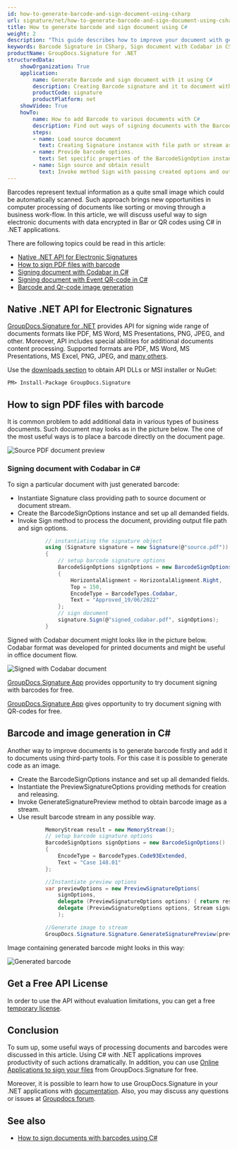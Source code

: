 ```yaml
---
id: how-to-generate-barcode-and-sign-document-using-csharp
url: signature/net/how-to-generate-barcode-and-sign-document-using-csharp
title: How to generate barcode and sign document using C#
weight: 2
description: "This guide describes how to improve your document with generated barcodes using C#. Sign your documents with Codabar, Event or Code39Extended using GroupDocs.Signature .NET API by GroupDocs."
keywords: Barcode Signature in CSharp, Sign document with Codabar in CSharp, Sign document with Event in CSharp, Sign document with Code39Extended in CSharp
productName: GroupDocs.Signature for .NET
structuredData:
    showOrganization: True
    application:    
        name: Generate Barcode and sign document with it using C#    
        description: Creating Barcode signature and it to document with C# language by GroupDocs.Signature for .NET APIs
        productCode: signature
        productPlatform: net 
    showVideo: True
    howTo:
        name: How to add Barcode to various documents with C# 
        description: Find out ways of signing documents with the Barcode using C#
        steps:
        - name: Load source document
          text: Creating Signature instance with file path or stream as a constructor parameter will load the document. 
        - name: Provide barcode options. 
          text: Set specific properties of the BarcodeSignOption instance like a Barcode type, barcode text and signature appearance settings.
        - name: Sign source and obtain result 
          text: Invoke method Sign with passing created options and output file data. You can save signed file using file path or stream.
---
```


Barcodes represent textual information as a quite small image which could be automatically scanned. Such approach brings new opportunities in computer processing of documents like sorting or moving through a business work-flow. In this article, we will discuss useful way to sign electronic documents with data encrypted in Bar or QR codes using C# in .NET applications.

There are following topics could be read in this article:

* [Native .NET API for Electronic Signatures](signature/net/how-to-generate-barcode-and-sign-document-using-csharp/#native-net-api-for-electronic-signatures)
* [How to sign PDF files with barcode](signature/net/how-to-generate-barcode-and-sign-document-using-csharp/#how-to-sign-pdf-files-with-barcode)
* [Signing document with Codabar in C\#](signature/net/how-to-generate-barcode-and-sign-document-using-csharp/#signing-document-with-codabar-in-c)
* [Signing document with Event QR-code in C\#](signature/net/how-to-generate-barcode-and-sign-document-using-csharp/#signing-document-with-event-qr-code-in-c)
* [Barcode and Qr-code image generation](signature/net/how-to-generate-barcode-and-sign-document-using-csharp/#barcode-and-qr-code-image-generation-in-c)

## Native .NET API for Electronic Signatures

[GroupDocs.Signature for .NET](https://products.groupdocs.com/signature/net) provides API for signing wide range of documents formats like PDF, MS Word, MS Presentations, PNG, JPEG, and other. Moreover, API includes special abilities for additional documents content processing. Supported formats are PDF, MS Word, MS Presentations, MS Excel, PNG, JPEG, and [many others](https://docs.groupdocs.com/signature/net/supported-document-formats/).

Use the [downloads section](https://downloads.groupdocs.com/signature/net) to obtain API DLLs or MSI installer or NuGet:

```nuget
PM> Install-Package GroupDocs.Signature
```

## How to sign PDF files with barcode

It is common problem to add additional data in various types of business documents. Such document may looks as in the picture below. The one of the most useful ways is to place a barcode directly on the document page.

![Source PDF document preview](/signature/net/images/signature-use-cases/how-to-generate-barcode-and-sign-document-using-csharp/source_doc_preview.png)

### Signing document with Codabar in C\#

To sign a particular document with just generated barcode:

* Instantiate Signature class providing path to source document or document stream.
* Create the BarcodeSignOptions instance and set up all demanded fields.
* Invoke Sign method to process the document, providing output file path and sign options.

```cs
            // instantiating the signature object
            using (Signature signature = new Signature(@"source.pdf"))
            {
                // setup barcode signature options
                BarcodeSignOptions signOptions = new BarcodeSignOptions()
                {
                    HorizontalAlignment = HorizontalAlignment.Right,
                    Top = 150,
                    EncodeType = BarcodeTypes.Codabar,
                    Text = "Approved_19/06/2022"
                };
                // sign document
                signature.Sign(@"signed_codabar.pdf", signOptions);
            }
```

Signed with Codabar document might looks like in the picture below. Codabar format was developed for printed documents and might be useful in office document flow.

![Signed with Codabar document](/signature/net/images/signature-use-cases/how-to-generate-barcode-and-sign-document-using-csharp/signed_codabar.png)

[GroupDocs.Signature App](https://products.groupdocs.app/signature/generate/barcode/codabar) provides opportunity to try document signing with barcodes for free.

[GroupDocs.Signature App](https://products.groupdocs.app/signature/generate/qrcode) gives opportunity to try document signing with QR-codes for free.

## Barcode and image generation in C\#

Another way to improve documents is to generate barcode firstly and add it to documents using third-party tools. For this case it is possible to generate code as an image.

* Create the BarcodeSignOptions instance and set up all demanded fields.
* Instantiate the PreviewSignatureOptions providing methods for creation and releasing.
* Invoke GenerateSignaturePreview method to obtain barcode image as a stream.
* Use result barcode stream in any possible way.

```cs
            MemoryStream result = new MemoryStream();
            // setup barcode signature options
            BarcodeSignOptions signOptions = new BarcodeSignOptions()
            {
                EncodeType = BarcodeTypes.Code93Extended,
                Text = "Case 148.01"
            };

            //Instantiate preview options
            var previewOptions = new PreviewSignatureOptions(
                signOptions,
                delegate (PreviewSignatureOptions options) { return result; },
                delegate (PreviewSignatureOptions options, Stream signatureStream) { }
                );

            //Generate image to stream
            GroupDocs.Signature.Signature.GenerateSignaturePreview(previewOptions);

```
Image containing generated barcode might looks in this way:

![Generated barcode](/signature/net/images/signature-use-cases/how-to-generate-barcode-and-sign-document-using-csharp/code93extended.png)

## Get a Free API License

In order to use the API without evaluation limitations, you can get a free [temporary license](https://purchase.groupdocs.com/temporary-license).

## Conclusion

To sum up, some useful ways of processing documents and barcodes were discussed in this article. Using C# with .NET applications improves productivity of such actions dramatically.
In addition, you can use [Online Applications to sign your files](https://products.groupdocs.app/signature/family) from GroupDocs.Signature for free.

Moreover, it is possible to learn how to use GroupDocs.Signature in your .NET applications with [documentation](https://docs.groupdocs.com/signature/net/). Also, you may discuss any questions or issues at [Groupdocs forum](https://forum.groupdocs.com/).

## See also

* [How to sign documents with barcodes using C#](signature/net/how-to-generate-barcode-and-sign-document-using-csharp/)
